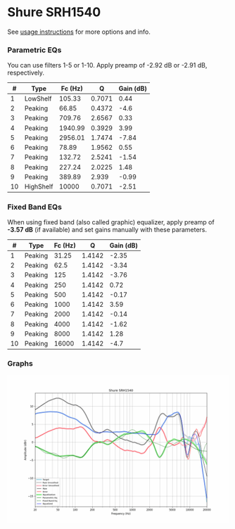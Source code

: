 # Shure SRH1540
See [usage instructions](https://github.com/jaakkopasanen/AutoEq#usage) for more options and info.

### Parametric EQs
You can use filters 1-5 or 1-10. Apply preamp of -2.92 dB or -2.91 dB, respectively.

|   # | Type      |   Fc (Hz) |      Q |   Gain (dB) |
|-----|-----------|-----------|--------|-------------|
|   1 | LowShelf  |    105.33 | 0.7071 |        0.44 |
|   2 | Peaking   |     66.85 | 0.4372 |       -4.6  |
|   3 | Peaking   |    709.76 | 2.6567 |        0.33 |
|   4 | Peaking   |   1940.99 | 0.3929 |        3.99 |
|   5 | Peaking   |   2956.01 | 1.7474 |       -7.84 |
|   6 | Peaking   |     78.89 | 1.9562 |        0.55 |
|   7 | Peaking   |    132.72 | 2.5241 |       -1.54 |
|   8 | Peaking   |    227.24 | 2.0225 |        1.48 |
|   9 | Peaking   |    389.89 | 2.939  |       -0.99 |
|  10 | HighShelf |  10000    | 0.7071 |       -2.51 |

### Fixed Band EQs
When using fixed band (also called graphic) equalizer, apply preamp of **-3.57 dB** (if available) and set gains manually with these parameters.

|   # | Type    |   Fc (Hz) |      Q |   Gain (dB) |
|-----|---------|-----------|--------|-------------|
|   1 | Peaking |     31.25 | 1.4142 |       -2.35 |
|   2 | Peaking |     62.5  | 1.4142 |       -3.34 |
|   3 | Peaking |    125    | 1.4142 |       -3.76 |
|   4 | Peaking |    250    | 1.4142 |        0.72 |
|   5 | Peaking |    500    | 1.4142 |       -0.17 |
|   6 | Peaking |   1000    | 1.4142 |        3.59 |
|   7 | Peaking |   2000    | 1.4142 |       -0.14 |
|   8 | Peaking |   4000    | 1.4142 |       -1.62 |
|   9 | Peaking |   8000    | 1.4142 |        1.28 |
|  10 | Peaking |  16000    | 1.4142 |       -4.7  |

### Graphs
![](./Shure%20SRH1540.png)
